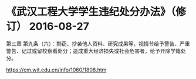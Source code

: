 # 《武汉工程大学学生违纪处分办法》（修订）    2016-08-27
<p>第三章 第九条（六）：剽窃、抄袭他人资料、研究成果等，视情节给予警告、严重警告、记过或留校察看处分；造成重大经济损失或社会危害者，给予开除学籍处分。
</p>
  
<a href="https://cm.wit.edu.cn/info/1060/1808.htm">https://cm.wit.edu.cn/info/1060/1808.htm</a>
